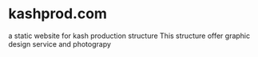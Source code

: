 # kashprod.com
a static website for kash production structure
This structure offer graphic design service and photograpy
